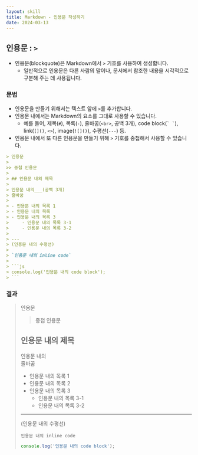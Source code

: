 ```yaml
---
layout: skill
title: Markdown - 인용문 작성하기
date: 2024-03-13
---
```



## 인용문 : `>`

- 인용문(blockquote)은 Markdown에서 `>` 기호를 사용하여 생성합니다.
    - 일반적으로 인용문은 다른 사람의 말이나, 문서에서 참조한 내용을 시각적으로 구분해 주는 데 사용됩니다.


### 문법

- 인용문을 만들기 위해서는 텍스트 앞에 `>`를 추가합니다.
- 인용문 내에서는 Markdown의 요소를 그대로 사용할 수 있습니다.
    - 예를 들어, 제목(`#`), 목록(`-`), 줄바꿈(`<br>`, 공백 3개), code block(`` ` ` ``), link(`[]()`, `<>`), image(`![]()`), 수평선(`---`) 등.
- 인용문 내에서 또 다른 인용문을 만들기 위해 `>` 기호를 중첩해서 사용할 수 있습니다.

```markdown
> 인용문
>
>> 중첩 인용문
>
> ## 인용문 내의 제목
>
> 인용문 내의___(공백 3개)
> 줄바꿈
>
> - 인용문 내의 목록 1
> - 인용문 내의 목록 
> - 인용문 내의 목록 3
>     - 인용문 내의 목록 3-1
>     - 인용문 내의 목록 3-2
>
> ---
> (인용문 내의 수평선)
>
> `인용문 내의 inline code`
>
> ```js
> console.log('인용문 내의 code block');
> ```
```


### 결과

> 인용문
>
>> 중첩 인용문
>
> ## 인용문 내의 제목
>
> 인용문 내의   
> 줄바꿈
>
> - 인용문 내의 목록 1
> - 인용문 내의 목록 2
> - 인용문 내의 목록 3
>     - 인용문 내의 목록 3-1
>     - 인용문 내의 목록 3-2
>
> ---
> (인용문 내의 수평선)
>
> `인용문 내의 inline code`
>
> ```js
> console.log('인용문 내의 code block');
> ```
